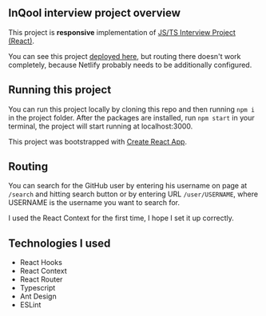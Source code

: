 ## InQool interview project overview

This project is **responsive** implementation of [JS/TS Interview Project (React)](https://github.com/slavikdenis/jsts-interview-project).

You can see this project [deployed here](https://react-interview-project.netlify.app/), but routing there doesn't
work completely, because Netlify probably needs to be additionally configured.

## Running this project
You can run this project locally by cloning this repo and then running `npm i` in the project folder. 
After the packages are installed, run `npm start` in your terminal, the project will start running at localhost:3000.

This project was bootstrapped with [Create React App](https://github.com/facebook/create-react-app).

## Routing
You can search for the GitHub user by entering his username on page at `/search` and hitting search button 
or by entering URL `/user/USERNAME`, where USERNAME is the username you want to search for.

I used the React Context for the first time, I hope I set it up correctly.

## Technologies I used
 - React Hooks
 - React Context
 - React Router
 - Typescript
 - Ant Design
 - ESLint
